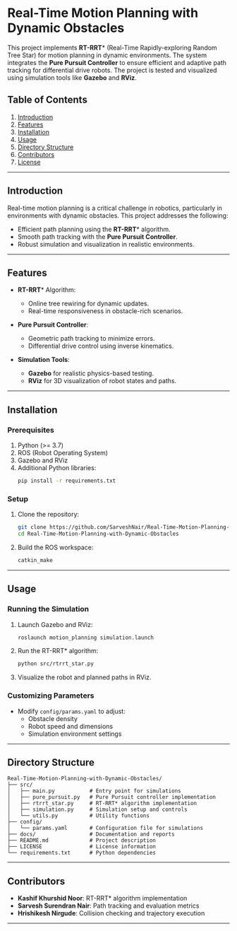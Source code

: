 # Real-Time Motion Planning with Dynamic Obstacles

This project implements **RT-RRT*** (Real-Time Rapidly-exploring Random Tree Star) for motion planning in dynamic environments. The system integrates the **Pure Pursuit Controller** to ensure efficient and adaptive path tracking for differential drive robots. The project is tested and visualized using simulation tools like **Gazebo** and **RViz**.

## Table of Contents
1. [Introduction](#introduction)
2. [Features](#features)
3. [Installation](#installation)
4. [Usage](#usage)
5. [Directory Structure](#directory-structure)
6. [Contributors](#contributors)
7. [License](#license)

---

## Introduction
Real-time motion planning is a critical challenge in robotics, particularly in environments with dynamic obstacles. This project addresses the following:
- Efficient path planning using the **RT-RRT*** algorithm.
- Smooth path tracking with the **Pure Pursuit Controller**.
- Robust simulation and visualization in realistic environments.

---

## Features
- **RT-RRT*** Algorithm:
  - Online tree rewiring for dynamic updates.
  - Real-time responsiveness in obstacle-rich scenarios.

- **Pure Pursuit Controller**:
  - Geometric path tracking to minimize errors.
  - Differential drive control using inverse kinematics.

- **Simulation Tools**:
  - **Gazebo** for realistic physics-based testing.
  - **RViz** for 3D visualization of robot states and paths.

---

## Installation

### Prerequisites
1. Python (>= 3.7)
2. ROS (Robot Operating System)
3. Gazebo and RViz
4. Additional Python libraries:
   ```bash
   pip install -r requirements.txt
   ```

### Setup
1. Clone the repository:
   ```bash
   git clone https://github.com/SarveshNair/Real-Time-Motion-Planning-with-Dynamic-Obstacles.git
   cd Real-Time-Motion-Planning-with-Dynamic-Obstacles
   ```

2. Build the ROS workspace:
   ```bash
   catkin_make
   ```

---

## Usage

### Running the Simulation
1. Launch Gazebo and RViz:
   ```bash
   roslaunch motion_planning simulation.launch
   ```

2. Run the RT-RRT* algorithm:
   ```bash
   python src/rtrrt_star.py
   ```

3. Visualize the robot and planned paths in RViz.

### Customizing Parameters
- Modify `config/params.yaml` to adjust:
  - Obstacle density
  - Robot speed and dimensions
  - Simulation environment settings

---

## Directory Structure
```
Real-Time-Motion-Planning-with-Dynamic-Obstacles/
├── src/
│   ├── main.py           # Entry point for simulations
│   ├── pure_pursuit.py   # Pure Pursuit controller implementation
│   ├── rtrrt_star.py     # RT-RRT* algorithm implementation
│   ├── simulation.py     # Simulation setup and controls
│   └── utils.py          # Utility functions
├── config/
│   └── params.yaml       # Configuration file for simulations
├── docs/                 # Documentation and reports
├── README.md             # Project description
├── LICENSE               # License information
└── requirements.txt      # Python dependencies
```

---

## Contributors
- **Kashif Khurshid Noor**: RT-RRT* algorithm implementation
- **Sarvesh Surendran Nair**: Path tracking and evaluation metrics
- **Hrishikesh Nirgude**: Collision checking and trajectory execution

---

